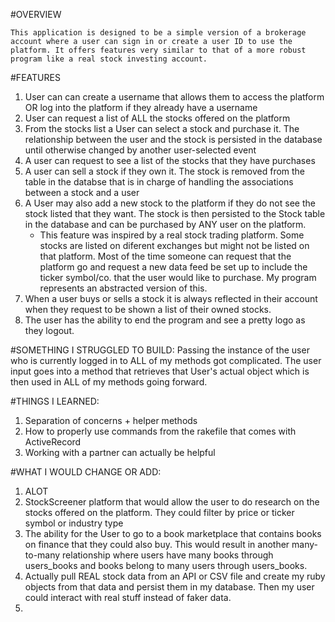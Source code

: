 #OVERVIEW 

    This application is designed to be a simple version of a brokerage account where a user can sign in or create a user ID to use the platform. It offers features very similar to that of a more robust program like a real stock investing account. 

#FEATURES 

  1) User can can create a username that allows them to access the platform OR log into the platform if they already have a username
  2) User can request a list of ALL the stocks offered on the platform
  3) From the stocks list a User can select a stock and purchase it. The relationship between the user and the stock is persisted in the database until otherwise changed by another user-selected event
  4) A user can request to see a list of the stocks that they have purchases 
  5) A user can sell a stock if they own it. The stock is removed from the table in the databse that is in charge of handling the associations between a stock and a user 
  6) A User may also add a new stock to the platform if they do not see the stock listed that they want. The stock is then persisted to the Stock table in the database and can be purchased by ANY user on the platform. 
      - This feature was inspired by a real stock trading platform. Some stocks are listed on diferent exchanges but might not be listed on that platform. Most of the time someone can request that the platform go and request a new data feed be set up to include the ticker symbol/co. that the user would like to purchase. My program represents an abstracted version of this. 
  7) When a user buys or sells a stock it is always reflected in their account when they request to be shown a list of their owned stocks. 
  8) The user has the ability to end the program and see a pretty logo as they logout. 


#SOMETHING I STRUGGLED TO BUILD: 
  Passing the instance of the user who is currently logged in to ALL of my methods got complicated. The user input goes into a method that retrieves that User's actual object which is then used in ALL of my methods going forward. 

#THINGS I LEARNED:
  1) Separation of concerns + helper methods 
  2) How to properly use commands from the rakefile that comes with ActiveRecord
  3) Working with a partner can actually be helpful 

#WHAT I WOULD CHANGE OR ADD:
  1) ALOT 
  2) StockScreener platform that would allow the user to do research on the stocks offered on the platform. They could filter by price or ticker symbol or industry type
  3) The ability for the User to go to a book marketplace that contains books on finance that they could also buy. This would result in another many-to-many relationship where users have many books through users_books and books belong to many users through users_books. 
  4) Actually pull REAL stock data from an API or CSV file and create my ruby objects from that data and persist them in my database. Then my user could interact with real stuff instead of faker data. 
  5)




  
